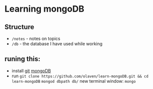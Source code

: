 # Learning mongoDB 

## Structure 
* ```/notes``` - notes on topics 
* ```/db``` - the database I have used while working

## runing this: 
* install 
    [git](https://git-scm.com/)
    [mongoDB](https://docs.mongodb.com/manual/administration/install-community/)
* run
    ```git clone https://github.com/olaven/learn-mongoDB.git && cd learn-mongoDB```
    ```mongod dbpath db/```
    new terminal window: ```mongo```
